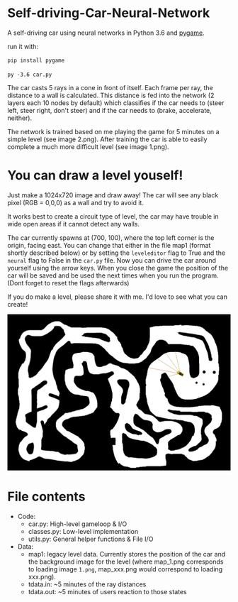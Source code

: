 # Self-driving-Car-Neural-Network

A self-driving car using neural networks in Python 3.6 and [pygame](https://www.pygame.org).

run it with:
```
pip install pygame

py -3.6 car.py
```

The car casts 5 rays in a cone in front of itself.
Each frame per ray, the distance to a wall is calculated.
This distance is fed into the network (2 layers each 10 nodes by default) which classifies if the car needs to (steer left, steer right, don't steer) and if the car needs to (brake, accelerate, neither).

The network is trained based on me playing the game for 5 minutes on a simple level (see image 2.png).
After training the car is able to easily complete a much more difficult level (see image 1.png).


# You can draw a level youself!

Just make a 1024x720 image and draw away! The car will see any black pixel (RGB = 0,0,0) as a wall and try to avoid it.

It works best to create a circuit type of level, the car may have trouble in wide open areas if it cannot detect any walls.

The car currently spawns at (700, 100), where the top left corner is the origin, facing east. You can change that either in the file map1 (format shortly described below) or by setting the `leveleditor` flag to True and the `neural` flag to False in the `car.py` file. Now you can drive the car around yourself using the arrow keys. When you close the game the position of the car will be saved and be used the next times when you run the program. (Dont forget to reset the flags afterwards)

If you do make a level, please share it with me. I'd love to see what you can create!

![Image of the selfdriving car in a level](https://github.com/Niels-van-den-Hork/Self-driving-Car-Neural-Network/blob/master/example.png "Image of the selfdriving car in a level")

# File contents
* Code:
  * car.py: High-level gameloop & I/O
  * classes.py: Low-level implementation
  * utils.py: General helper functions & File I/O
* Data:
  * map1: legacy level data. Currently stores the position of the car and the background image for the level (where map_1.png corresponds to loading image `1.png`, map_xxx.png would correspond to loading xxx.png). 
  * tdata.in: ~5 minutes of the ray distances
  * tdata.out: ~5 minutes of users reaction to those states
    
    
  

